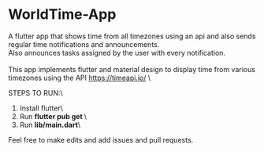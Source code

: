 # WorldTime-App
A flutter app that shows time from all timezones using an api and also sends regular time notifications and announcements.\
Also announces tasks assigned by the user with every notification.\
\
This app implements flutter and material design to display time from various timezones using the API https://timeapi.io/ \

STEPS TO RUN:\
1) Install flutter\
2) Run <b> flutter pub get </b>\
3) Run <b>lib/main.dart</b>\

Feel free to make edits and add issues and pull requests.
